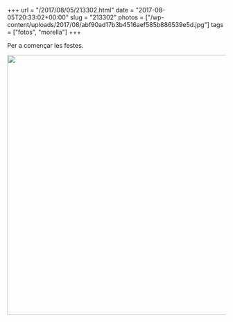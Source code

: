 +++
url = "/2017/08/05/213302.html"
date = "2017-08-05T20:33:02+00:00"
slug = "213302"
photos = ["/wp-content/uploads/2017/08/abf90ad17b3b4516aef585b886539e5d.jpg"]
tags = ["fotos", "morella"]
+++

Per a començar les festes.

<img src="/wp-content/uploads/2017/08/abf90ad17b3b4516aef585b886539e5d.jpg" width="600" height="600" style="height: auto">
